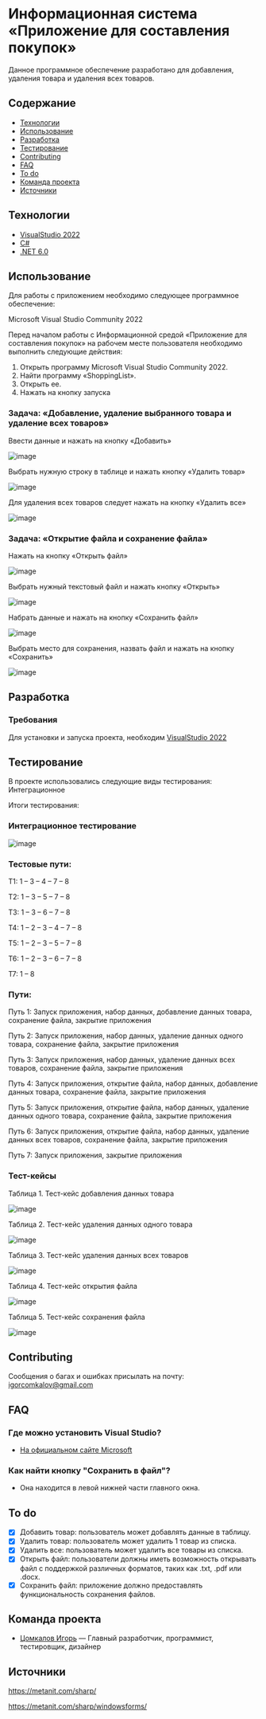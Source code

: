# Информационная система «Приложение для составления покупок»
Данное программное обеспечение разработано для добавления, удаления товара и удаления всех товаров.

## Содержание
- [Технологии](#технологии)
- [Использование](#использование)
- [Разработка](#разработка)
- [Тестирование](#тестирование)
- [Contributing](#contributing)
- [FAQ](#faq)
- [To do](#to-do)
- [Команда проекта](#команда-проекта)
- [Источники](#источники)

## Технологии
- [VisualStudio 2022](https://visualstudio.microsoft.com/ru/)
- [C#](https://learn.microsoft.com/ru-ru/dotnet/csharp/tour-of-csharp/)
- [.NET 6.0](https://learn.microsoft.com/ru-ru/dotnet/welcome)

## Использование
Для работы с приложением необходимо следующее программное обеспечение:

Microsoft Visual Studio Community 2022

Перед началом работы с Информационной средой «Приложение для составления покупок» на рабочем месте пользователя необходимо выполнить следующие действия:
1. Открыть программу Microsoft Visual Studio Community 2022.
2. Найти программу «ShoppingList».
3. Открыть ее.
4. Нажать на кнопку запуска

### Задача: «Добавление, удаление выбранного товара и удаление всех товаров»

Ввести данные и нажать на кнопку «Добавить»
   
![image](https://github.com/igor2204/Tovars/assets/117898131/67f98c56-e404-442f-af72-33d038cd45c6)

Выбрать нужную строку в таблице и нажать кнопку «Удалить товар»

![image](https://github.com/igor2204/Tovars/assets/117898131/5b4d7739-afb2-4aa2-b72b-d5bd1346cc52)

Для удаления всех товаров следует нажать на кнопку «Удалить все»

![image](https://github.com/igor2204/Tovars/assets/117898131/9682e2c8-e675-4499-9f4b-8c62ef5967fd)

### Задача: «Открытие файла и сохранение файла»

Нажать на кнопку «Открыть файл»

![image](https://github.com/igor2204/Tovars/assets/117898131/ffef5634-2cbe-43f4-b563-de5ea7873b7f)

Выбрать нужный текстовый файл и нажать кнопку «Открыть»

![image](https://github.com/igor2204/Tovars/assets/117898131/f3f29c7e-c128-41a9-b604-e3e542292c15)

Набрать данные и нажать на кнопку «Сохранить файл»

![image](https://github.com/igor2204/Tovars/assets/117898131/545c85a0-503e-47c0-9248-b51dc180f480)

Выбрать место для сохранения, назвать файл и нажать на кнопку «Сохранить»

![image](https://github.com/igor2204/Tovars/assets/117898131/5436e1c2-0be2-4087-ab85-dcb2b6a7781d)

## Разработка

### Требования
Для установки и запуска проекта, необходим [VisualStudio 2022](https://visualstudio.microsoft.com/ru/)

## Тестирование
В проекте использовались следующие виды тестирования: Интеграционное

Итоги тестирования:

### Интеграционное тестирование

![image](https://github.com/igor2204/Tovars/assets/117898131/7778a36e-33a4-4077-b074-bca0beff7137)

### Тестовые пути:

Т1: 1 – 3 – 4 – 7 – 8

T2: 1 – 3 – 5 – 7 – 8

Т3: 1 – 3 – 6 – 7 – 8

T4: 1 – 2 – 3 – 4 – 7 – 8

T5: 1 – 2 – 3 – 5 – 7 – 8

T6: 1 – 2 – 3 – 6 – 7 – 8

T7: 1 – 8

### Пути: 

Путь 1: Запуск приложения, набор данных, добавление данных товара, сохранение файла, закрытие приложения

Путь 2: Запуск приложения, набор данных, удаление данных одного товара, сохранение файла, закрытие приложения

Путь 3: Запуск приложения, набор данных, удаление данных всех товаров, сохранение файла, закрытие приложения

Путь 4: Запуск приложения, открытие файла, набор данных, добавление данных товара, сохранение файла, закрытие приложения

Путь 5: Запуск приложения, открытие файла, набор данных, удаление данных одного товара, сохранение файла, закрытие приложения

Путь 6: Запуск приложения, открытие файла, набор данных, удаление данных всех товаров, сохранение файла, закрытие приложения

Путь 7: Запуск приложения,  закрытие приложения

### Тест-кейсы

Таблица 1. Тест-кейс добавления данных товара

![image](https://github.com/igor2204/Tovars/assets/117898131/9fda110f-1b97-4d56-ab01-21627062c105)

Таблица 2. Тест-кейс удаления данных одного товара

![image](https://github.com/igor2204/Tovars/assets/117898131/79060a96-2e0b-4fff-b4d9-82fcbce5f072)

Таблица 3. Тест-кейс удаления данных всех товаров

![image](https://github.com/igor2204/Tovars/assets/117898131/6b88b141-5d5f-409b-a2b1-ed884c8da4d1)

Таблица 4. Тест-кейс открытия файла

![image](https://github.com/igor2204/Tovars/assets/117898131/ecaeeec0-2fa0-4bbc-8b1b-f96e496d7b16)

Таблица 5. Тест-кейс сохранения файла

![image](https://github.com/igor2204/Tovars/assets/117898131/ccc1c52b-e1a9-46fb-bc31-305930c06e66)

## Contributing
Сообщения о багах и ошибках присылать на почту: igorcomkalov@gmail.com

## FAQ 
### Где можно установить Visual Studio?
- [На официальном сайте Microsoft](https://visualstudio.microsoft.com/ru/)
### Как найти кнопку "Сохранить в файл"?
- Она находится в левой нижней части главного окна.

## To do

- [x] Добавить товар: пользователь может добавлять данные в таблицу.
- [x] Удалить товар: пользователь может удалить 1 товар из списка.
- [x] Удалить все: пользователь может удалить все товары из списка.
- [x] Открыть файл: пользователи должны иметь возможность открывать файл с поддержкой различных форматов, таких как .txt, .pdf или .docx.
- [x] Сохранить файл: приложение должно предоставлять функциональность сохранения файлов.
## Команда проекта
- [Цомкалов Игорь](https://vk.com/id194250284) — Главный разработчик, программист, тестировщик, дизайнер

## Источники
https://metanit.com/sharp/

https://metanit.com/sharp/windowsforms/





